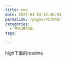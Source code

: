 ```yaml
---
title: one
date: 2022-03-04 15:46:54
permalink: /pages/41f848/
categories:
  - 中高进阶篇
tags:
  - 
---
```

high下面的readme

